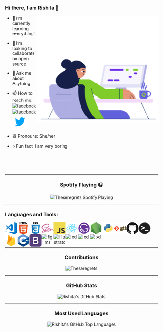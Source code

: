 ### Hi there, I am Rishita 👋

 <img align="right" alt="GIF" src="ezgif.com-gif-maker (4).gif" width="400" height="350" />


- 🌱 I’m currently learning everything!
- 👯 I’m looking to collaborate on open source
- 💬 Ask me about Anything
- 📫 How to reach me: [<img align="center" src="https://cdn.worldvectorlogo.com/logos/facebook.svg" width="70px" alt="facebook"/> ](https://www.facebook.com/rishita.shaw49) 
 [<img align="center" src="https://cdn.worldvectorlogo.com/logos/linkedin.svg" width="70px" alt="facebook"/> ](https://www.linkedin.com/in/rishita-shaw-75901a186/) 
[<img align="center" src="https://raw.githubusercontent.com/github/explore/80688e429a7d4ef2fca1e82350fe8e3517d3494d/topics/twitter/twitter.png" width="50px" alt="twitter"/> ](https://twitter.com/ShawRishita)


- 😄 Pronouns: She/her
- ⚡ Fun fact: I am very boring
<br />
<br />


<div align='center'>

<br />
 <hr/>
 
 ### Spotify Playing 🎧

[<img src="https://now-playing-codestackr.vercel.app/api/spotify-playing" alt="Theseregrets Spotify Playing" width="350" />](https://open.spotify.com/user/53cuaxr9ty26r6ze7msorj288)

</div>

 


<hr/>


### Languages and Tools:

<div align="center">

<img align="left" alt="Visual Studio Code" width="40px" src="https://raw.githubusercontent.com/github/explore/80688e429a7d4ef2fca1e82350fe8e3517d3494d/topics/visual-studio-code/visual-studio-code.png" />
<img align="left" alt="HTML5" width="40px" src="https://raw.githubusercontent.com/github/explore/80688e429a7d4ef2fca1e82350fe8e3517d3494d/topics/html/html.png" />
<img align="left" alt="CSS3" width="40px" src="https://raw.githubusercontent.com/github/explore/80688e429a7d4ef2fca1e82350fe8e3517d3494d/topics/css/css.png" />
<img align="left" alt="Sass" width="40px" src="https://raw.githubusercontent.com/github/explore/80688e429a7d4ef2fca1e82350fe8e3517d3494d/topics/sass/sass.png" />
<img align="left" alt="JavaScript" width="40px" src="https://raw.githubusercontent.com/github/explore/80688e429a7d4ef2fca1e82350fe8e3517d3494d/topics/javascript/javascript.png" />
<img align="left" alt="React" width="40px" src="https://raw.githubusercontent.com/github/explore/80688e429a7d4ef2fca1e82350fe8e3517d3494d/topics/react/react.png" />
<img align="left" alt="Gatsby" width="40px" src="https://raw.githubusercontent.com/github/explore/e94815998e4e0713912fed477a1f346ec04c3da2/topics/gatsby/gatsby.png" />
<img align="left" alt="Node.js" width="40px" src="https://raw.githubusercontent.com/github/explore/80688e429a7d4ef2fca1e82350fe8e3517d3494d/topics/nodejs/nodejs.png" />
<img align="left" alt="python" width="40px" src="https://raw.githubusercontent.com/github/explore/80688e429a7d4ef2fca1e82350fe8e3517d3494d/topics/python/python.png" />
<img align="left" alt="Git" width="40px" src="https://raw.githubusercontent.com/github/explore/80688e429a7d4ef2fca1e82350fe8e3517d3494d/topics/git/git.png" />
<img align="left" alt="GitHub" width="40px" src="https://raw.githubusercontent.com/github/explore/78df643247d429f6cc873026c0622819ad797942/topics/github/github.png" />
<img align="left" alt="Terminal" width="40px" src="https://raw.githubusercontent.com/github/explore/80688e429a7d4ef2fca1e82350fe8e3517d3494d/topics/terminal/terminal.png" />
<img align="left" alt="Firebase" width="40px" src="https://raw.githubusercontent.com/github/explore/80688e429a7d4ef2fca1e82350fe8e3517d3494d/topics/firebase/firebase.png" />
<img align="left" alt="C++" width="40px" src="https://raw.githubusercontent.com/github/explore/80688e429a7d4ef2fca1e82350fe8e3517d3494d/topics/cpp/cpp.png" />
<img align="left" alt="bootstrap" width="40px" src="https://raw.githubusercontent.com/github/explore/80688e429a7d4ef2fca1e82350fe8e3517d3494d/topics/bootstrap/bootstrap.png" />
 <img align="left" src="https://www.vectorlogo.zone/logos/figma/figma-icon.svg" alt="figma" width="40" height="40"/>
  <img align="left" src="https://www.vectorlogo.zone/logos/adobe_illustrator/adobe_illustrator-icon.svg" alt="illustrator" width="40" height="40"/>
  <img align="left" src="https://cdn.worldvectorlogo.com/logos/adobe-xd.svg" alt="xd" width="40" height="40"/> 
  <img align="left" src="https://cdn.worldvectorlogo.com/logos/material-ui.svg" alt="xd" width="40" height="40"/> 
  <img align="left" src="https://cdn.worldvectorlogo.com/logos/redux.svg" alt="xd" width="40" height="40"/> 
 <br />
<br /> 
</div>


<br />
<br />
<div align="center">

<hr/>

### Contributions

<img align="center" src="https://github-readme-streak-stats.herokuapp.com/?user=Theseregrets&theme=tokyonight&hide_border=true&fire=DD2727" alt="Theseregrets" />
</div>
<hr/>
<div align="center">
 
 ### GitHub Stats

 <img  alt="Rishita's GitHub Stats" src="https://github-readme-stats.vercel.app/api?username=Theseregrets&show_icons=true&hide_border=true&theme=tokyonight&hide_border=true&fire=DD2727" />

</div>
<div align="center">
 <hr/>
 
### Most Used Languages

<img align="center" alt="Rishita's GitHub Top Languages" src="https://github-readme-stats.vercel.app/api/top-langs/?username=Theseregrets&theme=tokyonight&hide_border=true&fire=DD2727" />
</div>

